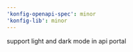 ```yaml
---
'konfig-openapi-spec': minor
'konfig-lib': minor
---
```


support light and dark mode in api portal
